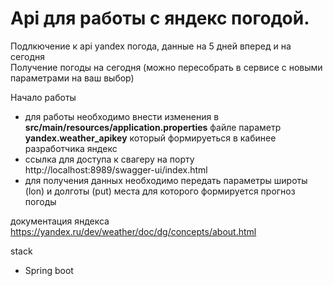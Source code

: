 <h1><b>Api для работы с яндекс погодой.</b></h1>
Подлкючение к api yandex погода, данные на 5 дней вперед и на сегодня<br>
Получение погоды на сегодня (можно пересобрать в сервисе с новыми параметрами на ваш выбор)

Начало работы
- для работы необходимо внести изменения в <b>src/main/resources/application.properties</b> файле параметр <b>yandex.weather_apikey</b> который формируеться в кабинее разработчика яндекс
- ссылка для доступа к свагеру на порту http://localhost:8989/swagger-ui/index.html
- для получения данных необходимо передать параметры широты (lon) и долготы (put) места для которого формируется прогноз погоды


документация яндекса
https://yandex.ru/dev/weather/doc/dg/concepts/about.html


stack
- Spring boot